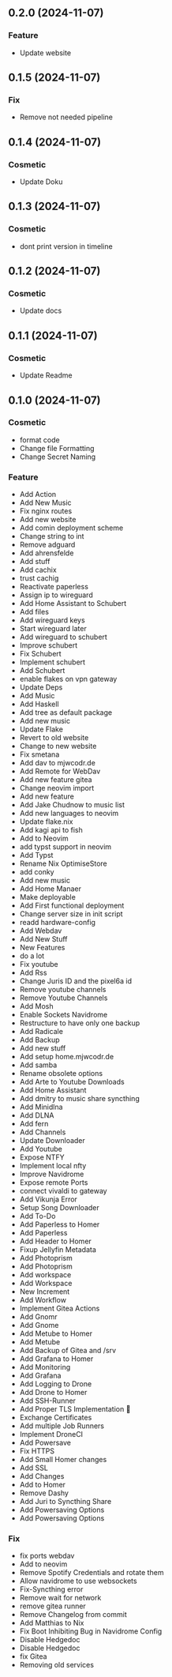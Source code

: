 ## 0.2.0 (2024-11-07)

### Feature

- Update website

## 0.1.5 (2024-11-07)

### Fix

- Remove not needed pipeline

## 0.1.4 (2024-11-07)

### Cosmetic

- Update Doku

## 0.1.3 (2024-11-07)

### Cosmetic

- dont print version in timeline

## 0.1.2 (2024-11-07)

### Cosmetic

- Update docs

## 0.1.1 (2024-11-07)

### Cosmetic

- Update Readme

## 0.1.0 (2024-11-07)

### Cosmetic

- format code
- Change file Formatting
- Change Secret Naming

### Feature

- Add Action
- Add New Music
- Fix nginx routes
- Add new website
- Add comin deployment scheme
- Change string to int
- Remove adguard
- Add ahrensfelde
- Add stuff
- Add cachix
- trust cachig
- Reactivate paperless
- Assign ip to wireguard
- Add Home Assistant to Schubert
- Add files
- Add wireguard keys
- Start wireguard later
- Add wireguard to schubert
- Improve schubert
- Fix Schubert
- Implement schubert
- Add Schubert
- enable flakes on vpn gateway
- Update Deps
- Add Music
- Add Haskell
- Add tree as default package
- Add new music
- Update Flake
- Revert to old website
- Change to new website
- Fix smetana
- Add dav to mjwcodr.de
- Add Remote for WebDav
- Add new feature gitea
- Change neovim import
- Add new feature
- Add Jake Chudnow to music list
- Add new languages to neovim
- Update flake.nix
- Add kagi api to fish
- Add to Neovim
- add typst support in neovim
- Add Typst
- Rename Nix OptimiseStore
- add conky
- Add new music
- Add Home Manaer
- Make deployable
- Add First functional deployment
- Change server size in init script
- readd hardware-config
- Add Webdav
- Add New Stuff
- New Features
- do a lot
- Fix youtube
- Add Rss
- Change Juris ID and the pixel6a id
- Remove youtube channels
- Remove Youtube Channels
- Add Mosh
- Enable Sockets Navidrome
- Restructure to have only one backup
- Add Radicale
- Add Backup
- Add new stuff
- Add setup home.mjwcodr.de
- Add samba
- Rename obsolete options
- Add Arte to Youtube Downloads
- Add Home Assistant
- Add dmitry to music share syncthing
- Add Minidlna
- Add DLNA
- Add fern
- Add Channels
- Update Downloader
- Add Youtube
- Expose NTFY
- Implement local nfty
- Improve Navidrome
- Expose remote Ports
- connect vivaldi to gateway
- Add Vikunja Error
- Setup Song Downloader
- Add To-Do
- Add Paperless to Homer
- Add Paperless
- Add Header to Homer
- Fixup Jellyfin Metadata
- Add Photoprism
- Add Photoprism
- Add workspace
- Add Workspace
- New Increment
- Add Workflow
- Implement Gitea Actions
- Add Gnomr
- Add Gnome
- Add Metube to Homer
- Add Metube
- Add Backup of Gitea and /srv
- Add Grafana to Homer
- Add Monitoring
- Add Grafana
- Add Logging to Drone
- Add Drone to Homer
- Add SSH-Runner
- Add Proper TLS Implementation 🎉
- Exchange Certificates
- Add multiple Job Runners
- Implement DroneCI
- Add Powersave
- Fix HTTPS
- Add Small Homer changes
- Add SSL
- Add Changes
- Add to Homer
- Remove Dashy
- Add Juri to Syncthing Share
- Add Powersaving Options
- Add Powersaving Options

### Fix

- fix ports webdav
- Add to neovim
- Remove Spotify Credentials and rotate them
- Allow navidrome to use websockets
- Fix-Syncthing error
- Remove wait for network
- remove gitea runner
- Remove Changelog from commit
- Add Matthias to Nix
- Fix Boot Inhibiting Bug in Navidrome Config
- Disable Hedgedoc
- Disable Hedgedoc
- fix Gitea
- Removing old services
